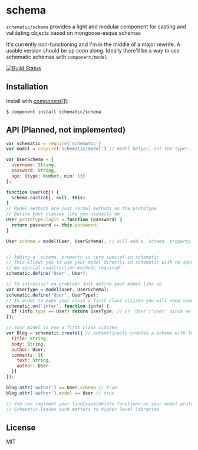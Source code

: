 
# schema

`schematic/schema` provides a light and modular component for casting and validating objects based on mongoose-esque schemas

It's currently non-functioning and I'm in the middle of a major rewrite. A usable version should be up soon along. Ideally there'll be a way to use schematic schemas with `component/model`

[![Build Status](https://travis-ci.org/schematic/schema.png)](https://travis-ci.org/schematic/schema)

## Installation

  Install with [component(1)](http://component.io):

    $ component install schematic/schema

## API (Planned, not implemented)
```javascript
var schematic = require('schematic')
var model = require('schematic/model') // model helper, not the type!

var UserSchema = {
  username: String,
  password: String,
  age: {type: Number, min: 13}
};

function User(obj) {
  schema.cast(obj, null, this)
}
// Model methods are just normal methods on the prototype
// Define your classes like you ussually do
User.prototype.login = function (password) {
  return password == this.password;
}

User.schema = model(User, UserSchema); // will add a `schema` property to `User`


// Adding a `schema` property is very special in schematic
// This allows you to use your model directly in schematic with no special glue
// No special construction methods required
schematic.define('User', User);

// To intrusive? no problem! Just define your model like so
var UserType = model(User, UserSchema);
schematic.define('User', UserType);
// In order to make your class a first class citizen you will need some middleware
schematic.on('infer', function (info) {
  if (info.type == User) return UserType; // or 'User'/'user' since we defined it in schematic
});

// Your model is now a first class citizen
var Blog = schematic.create({ // automatically creates a schema with the `Document` type
  title: String,
  body: String,
  author: User,
  comments: [{
    text: String,
    author: User
  }]
});

blog.attr('author') == User.schema // true
blog.attr('author').model == User // true

// You can implment your find/save/delete functions on your model prototype.
// Schematic leaves such matters to higher level libraries

```



## License

  MIT
